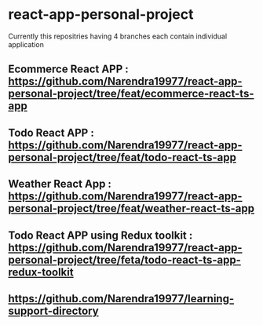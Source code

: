 # react-app-personal-project
Currently this repositries having 4 branches each contain individual application

## Ecommerce React APP : https://github.com/Narendra19977/react-app-personal-project/tree/feat/ecommerce-react-ts-app

## Todo React APP  : https://github.com/Narendra19977/react-app-personal-project/tree/feat/todo-react-ts-app

## Weather React App : https://github.com/Narendra19977/react-app-personal-project/tree/feat/weather-react-ts-app

## Todo React APP using Redux toolkit : https://github.com/Narendra19977/react-app-personal-project/tree/feta/todo-react-ts-app-redux-toolkit

## https://github.com/Narendra19977/learning-support-directory
